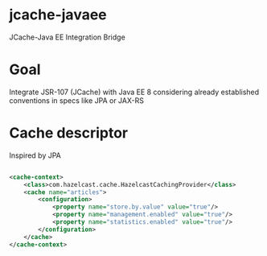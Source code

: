 # jcache-javaee
JCache-Java EE Integration Bridge

# Goal

Integrate JSR-107 (JCache) with Java EE 8 considering already established conventions in specs like JPA or JAX-RS

# Cache descriptor

Inspired by JPA

```xml

<cache-context>
    <class>com.hazelcast.cache.HazelcastCachingProvider</class>
    <cache name="articles">
        <configuration>
            <property name="store.by.value" value="true"/>
            <property name="management.enabled" value="true"/>
            <property name="statistics.enabled" value="true"/>
        </configuration>
    </cache>
</cache-context>

```
